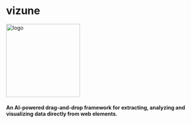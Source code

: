 # vizune
<img width="200" height="200" alt="logo" src="https://github.com/user-attachments/assets/257e6593-920e-46b5-9d84-cf1032b59d36" />

#### An AI-powered drag-and-drop framework for extracting, analyzing and visualizing data directly from web elements.
